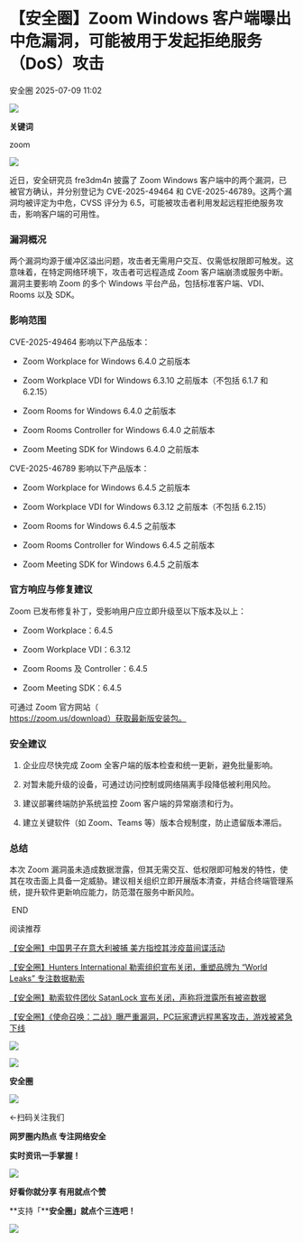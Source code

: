 #  【安全圈】Zoom Windows 客户端曝出中危漏洞，可能被用于发起拒绝服务（DoS）攻击  
 安全圈   2025-07-09 11:02  
  
![](https://mmbiz.qpic.cn/sz_mmbiz_png/aBHpjnrGylgOvEXHviaXu1fO2nLov9bZ055v7s8F6w1DD1I0bx2h3zaOx0Mibd5CngBwwj2nTeEbupw7xpBsx27Q/640?wx_fmt=other&from=appmsg&tp=webp&wxfrom=5&wx_lazy=1&wx_co=1 "")  
  
  
**关键词**  
  
  
  
zoom  
  
  
![](https://mmbiz.qpic.cn/sz_mmbiz_png/aBHpjnrGylgIZ8pTYPudA7ZzJtiakMsU4SRKu4KtWJP1jGvQZkiciaEibyjcrsFyUSPial6ToCEqibZSnXZKItjCicfhQ/640?wx_fmt=png&from=appmsg "")  
  
近日，安全研究员 fre3dm4n 披露了 Zoom Windows 客户端中的两个漏洞，已被官方确认，并分别登记为 CVE-2025-49464 和 CVE-2025-46789。这两个漏洞均被评定为中危，CVSS 评分为 6.5，可能被攻击者利用发起远程拒绝服务攻击，影响客户端的可用性。  
### 漏洞概况  
  
两个漏洞均源于缓冲区溢出问题，攻击者无需用户交互、仅需低权限即可触发。这意味着，在特定网络环境下，攻击者可远程造成 Zoom 客户端崩溃或服务中断。漏洞主要影响 Zoom 的多个 Windows 平台产品，包括标准客户端、VDI、Rooms 以及 SDK。  
### 影响范围  
  
CVE-2025-49464 影响以下产品版本：  
- Zoom Workplace for Windows 6.4.0 之前版本  
  
- Zoom Workplace VDI for Windows 6.3.10 之前版本（不包括 6.1.7 和 6.2.15）  
  
- Zoom Rooms for Windows 6.4.0 之前版本  
  
- Zoom Rooms Controller for Windows 6.4.0 之前版本  
  
- Zoom Meeting SDK for Windows 6.4.0 之前版本  
  
CVE-2025-46789 影响以下产品版本：  
- Zoom Workplace for Windows 6.4.5 之前版本  
  
- Zoom Workplace VDI for Windows 6.3.12 之前版本（不包括 6.2.15）  
  
- Zoom Rooms for Windows 6.4.5 之前版本  
  
- Zoom Rooms Controller for Windows 6.4.5 之前版本  
  
- Zoom Meeting SDK for Windows 6.4.5 之前版本  
  
### 官方响应与修复建议  
  
Zoom 已发布修复补丁，受影响用户应立即升级至以下版本及以上：  
- Zoom Workplace：6.4.5  
  
- Zoom Workplace VDI：6.3.12  
  
- Zoom Rooms 及 Controller：6.4.5  
  
- Zoom Meeting SDK：6.4.5  
  
可通过 Zoom 官方网站（  
https://zoom.us/download）获取最新版安装包。  
### 安全建议  
1. 企业应尽快完成 Zoom 全客户端的版本检查和统一更新，避免批量影响。  
  
1. 对暂未能升级的设备，可通过访问控制或网络隔离手段降低被利用风险。  
  
1. 建议部署终端防护系统监控 Zoom 客户端的异常崩溃和行为。  
  
1. 建立关键软件（如 Zoom、Teams 等）版本合规制度，防止遗留版本滞后。  
  
### 总结  
  
本次 Zoom 漏洞虽未造成数据泄露，但其无需交互、低权限即可触发的特性，使其在攻击面上具备一定威胁。建议相关组织立即开展版本清查，并结合终端管理系统，提升软件更新响应能力，防范潜在服务中断风险。  
  
  
 END   
  
  
阅读推荐  
  
  
[【安全圈】中国男子在意大利被捕 美方指控其涉疫苗间谍活动](https://mp.weixin.qq.com/s?__biz=MzIzMzE4NDU1OQ==&mid=2652070555&idx=1&sn=6202ead586d7e2b376c3fcd1d53d31e0&scene=21#wechat_redirect)  
  
  
  
[【安全圈】Hunters International 勒索组织宣布关闭，重塑品牌为 “World Leaks” 专注数据勒索](https://mp.weixin.qq.com/s?__biz=MzIzMzE4NDU1OQ==&mid=2652070555&idx=2&sn=de13272b722142292b64c67f3b92c93f&scene=21#wechat_redirect)  
  
  
  
[【安全圈】勒索软件团伙 SatanLock 宣布关闭，声称将泄露所有被盗数据](https://mp.weixin.qq.com/s?__biz=MzIzMzE4NDU1OQ==&mid=2652070555&idx=3&sn=5266c0ef59045ec30e5bb45ac8a72972&scene=21#wechat_redirect)  
  
  
  
[【安全圈】《使命召唤：二战》曝严重漏洞，PC玩家遭远程黑客攻击，游戏被紧急下线](https://mp.weixin.qq.com/s?__biz=MzIzMzE4NDU1OQ==&mid=2652070555&idx=4&sn=a0045b414dc83b5ccab5d88ec4c10558&scene=21#wechat_redirect)  
  
  
  
  
![](https://mmbiz.qpic.cn/mmbiz_gif/aBHpjnrGylgeVsVlL5y1RPJfUdozNyCEft6M27yliapIdNjlcdMaZ4UR4XxnQprGlCg8NH2Hz5Oib5aPIOiaqUicDQ/640?wx_fmt=gif "")  
  
  
  
![](https://mmbiz.qpic.cn/mmbiz_png/aBHpjnrGylgeVsVlL5y1RPJfUdozNyCEDQIyPYpjfp0XDaaKjeaU6YdFae1iagIvFmFb4djeiahnUy2jBnxkMbaw/640?wx_fmt=png "")  
  
**安全圈**  
  
![](https://mmbiz.qpic.cn/mmbiz_gif/aBHpjnrGylgeVsVlL5y1RPJfUdozNyCEft6M27yliapIdNjlcdMaZ4UR4XxnQprGlCg8NH2Hz5Oib5aPIOiaqUicDQ/640?wx_fmt=gif "")  
  
  
←扫码关注我们  
  
**网罗圈内热点 专注网络安全**  
  
**实时资讯一手掌握！**  
  
  
![](https://mmbiz.qpic.cn/mmbiz_gif/aBHpjnrGylgeVsVlL5y1RPJfUdozNyCE3vpzhuku5s1qibibQjHnY68iciaIGB4zYw1Zbl05GQ3H4hadeLdBpQ9wEA/640?wx_fmt=gif "")  
  
**好看你就分享 有用就点个赞**  
  
**支持「****安全圈」就点个三连吧！**  
  
![](https://mmbiz.qpic.cn/mmbiz_gif/aBHpjnrGylgeVsVlL5y1RPJfUdozNyCE3vpzhuku5s1qibibQjHnY68iciaIGB4zYw1Zbl05GQ3H4hadeLdBpQ9wEA/640?wx_fmt=gif "")  
  
  
